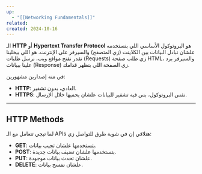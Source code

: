 ```yaml
---
up:
  - "[[Networking Fundamentals]]"
related: 
created: 2024-10-16
---
```



الـ **HTTP** أو **Hypertext Transfer Protocol** هو البروتوكول الأساسي اللي بنستخدمه علشان نبادل البيانات بين الكلاينت (زي المتصفح) والسيرفر على الإنترنت. 
هو اللي بيخلينا نقدر نفتح مواقع ويب، نرسل طلبات (Requests) زي طلب صفحة HTML، والسيرفر يرد علينا ببيانات (Response) زي الصفحة اللي بتظهر قدامك.

في منه إصدارين مشهورين:
- **HTTP**: العادي، بدون تشفير.
- **HTTPS**: نفس البروتوكول، بس فيه تشفير للبيانات علشان يحميها خلال الإرسال.

---
## HTTP Methods
لما تيجي تتعامل مع الـ APIs هتلاقي إن في شوية طرق للتواصل زي:
- **GET**: بتستخدمها علشان تجيب بيانات.
- **POST**: بتستخدمها علشان تضيف بيانات جديدة.
- **PUT**: علشان تحدث بيانات موجودة.
- **DELETE**: علشان تمسح بيانات.